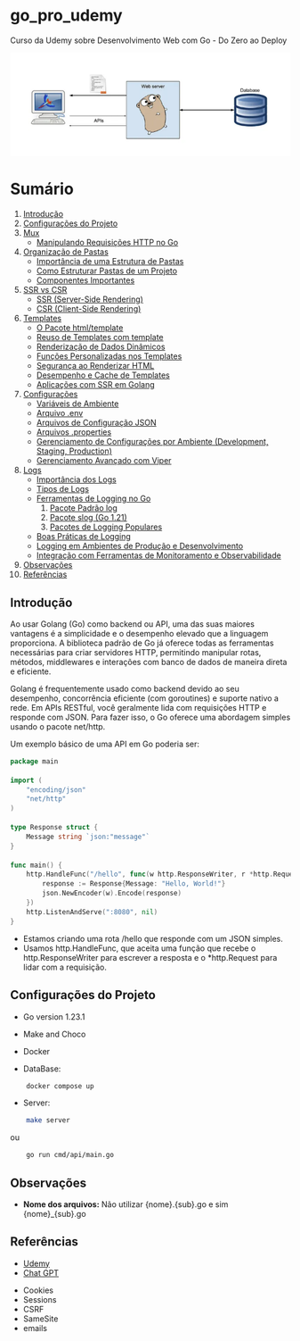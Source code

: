 # go_pro_udemy
    
Curso da Udemy sobre Desenvolvimento Web com Go - Do Zero ao Deploy

![GOlang](/github/banner.png)

# Sumário

1. [Introdução](#introdução)
2. [Configurações do Projeto](#configurações-do-projeto)
3. [Mux](/notes/mux.md#mux)
    * [Manipulando Requisições HTTP no Go](/notes/mux.md#manipulando-requisições-http-no-go)
4. [Organização de Pastas](/notes/structure.md#organização-de-pastas)
    * [Importância de uma Estrutura de Pastas](/notes/structure.md#importância-de-uma-estrutura-de-pastas)
    * [Como Estruturar Pastas de um Projeto](/notes/structure.md#como-estruturar-pastas-de-um-projeto)
    * [Componentes Importantes](/notes/structure.md#componentes-importantes)
5. [SSR vs CSR](/notes/side_render.md#server-side-render-vs-client-side-render)
    * [SSR (Server-Side Rendering)](/notes/side_render.md#ssr-server-side-rendering)
    * [CSR (Client-Side Rendering)](/notes/side_render.md#csr-client-side-rendering)
6. [Templates](/notes/template.md#templates)
    * [O Pacote html/template](/notes/template.md#o-pacote-htmltemplate)
    * [Reuso de Templates com template](/notes/template.md#reuso-de-templates-com-template)
    * [Renderização de Dados Dinâmicos](/notes/template.md#renderização-de-dados-dinâmicos)
    * [Funções Personalizadas nos Templates](/notes/template.md#funções-personalizadas-nos-templates)
    * [Segurança ao Renderizar HTML](/notes/template.md#segurança-ao-renderizar-html)
    * [Desempenho e Cache de Templates](/notes/template.md#desempenho-e-cache-de-templates)
    * [Aplicações com SSR em Golang](/notes/template.md#aplicações-com-ssr-em-golang)
7. [Configurações](/notes/config.md#configurações)
    * [Variáveis de Ambiente](/notes/config.md#variáveis-de-ambiente)
    * [Arquivo .env](/notes/config.md#arquivo-env)
    * [Arquivos de Configuração JSON](/notes/config.md#arquivos-de-configuração-json)
    * [Arquivos .properties](/notes/config.md#arquivos-properties)
    * [Gerenciamento de Configurações por Ambiente (Development, Staging, Production)](/notes/config.md#gerenciamento-de-configurações-por-ambiente-development-staging-production)
    * [Gerenciamento Avançado com Viper](/notes/config.md#gerenciamento-avançado-com-viper)
8. [Logs](/notes/logs.md#logs)
    * [Importância dos Logs](/notes/logs.md#importância-dos-logs)
    * [Tipos de Logs](/notes/logs.md#tipos-de-logs)
    * [Ferramentas de Logging no Go](/notes/logs.md#ferramentas-de-logging-no-go)
        1. [Pacote Padrão log](/notes/logs.md#pacote-padrão-log)
        2. [Pacote slog (Go 1.21)](/notes/logs.md#pacote-slog-go-121)
        3. [Pacotes de Logging Populares](/notes/logs.md#pacotes-de-logging-populares)
    * [Boas Práticas de Logging](/notes/logs.md#boas-práticas-de-logging)
    * [Logging em Ambientes de Produção e Desenvolvimento](/notes/logs.md#logging-em-ambientes-de-produção-e-desenvolvimento)
    * [Integração com Ferramentas de Monitoramento e Observabilidade](/notes/logs.md#integração-com-ferramentas-de-monitoramento-e-observabilidade)
9. [Observações](#observações)
10. [Referências](#referências)

## Introdução

Ao usar Golang (Go) como backend ou API, uma das suas maiores vantagens é a simplicidade e o desempenho elevado que a linguagem proporciona. A biblioteca padrão de Go já oferece todas as ferramentas necessárias para criar servidores HTTP, permitindo manipular rotas, métodos, middlewares e interações com banco de dados de maneira direta e eficiente.

Golang é frequentemente usado como backend devido ao seu desempenho, concorrência eficiente (com goroutines) e suporte nativo a rede. Em APIs RESTful, você geralmente lida com requisições HTTP e responde com JSON. Para fazer isso, o Go oferece uma abordagem simples usando o pacote net/http.

Um exemplo básico de uma API em Go poderia ser:

```go
package main

import (
    "encoding/json"
    "net/http"
)

type Response struct {
    Message string `json:"message"`
}

func main() {
    http.HandleFunc("/hello", func(w http.ResponseWriter, r *http.Request) {
        response := Response{Message: "Hello, World!"}
        json.NewEncoder(w).Encode(response)
    })
    http.ListenAndServe(":8080", nil)
}
```

* Estamos criando uma rota /hello que responde com um JSON simples.
* Usamos http.HandleFunc, que aceita uma função que recebe o http.ResponseWriter para escrever a resposta e o *http.Request para lidar com a requisição.

## Configurações do Projeto

* Go version 1.23.1
* Make and Choco
* Docker

* DataBase:  

```bash 
    docker compose up
```

* Server: 

```bash 
    make server
```

ou

```bash 
    go run cmd/api/main.go
```

## Observações

* **Nome dos arquivos:** Não utilizar {nome}.{sub}.go e sim {nome}_{sub}.go

## Referências

- [Udemy](https://www.udemy.com/course/desenvolvimento-web-com-go-do-zero-ao-deploy/)
- [Chat GPT](https://chat.openai.com/)




* Cookies
* Sessions
* CSRF
* SameSite
* emails
